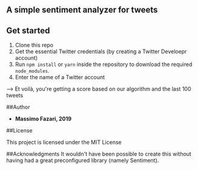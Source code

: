 ## A simple sentiment analyzer for tweets


## Get started

1. Clone this repo
2. Get the essential Twitter credentials (by creating a Twitter Develoepr account)
3. Run `npm install` or `yarn` inside the repository to download the required `node_modules`.
4. Enter the name of a Twitter account



--> Et voilà, you're getting a score based on our algorithm and the last 100 tweets


##Author

* **Massimo Fazari, 2019** 


##License

This project is licensed under the MIT License



##Acknowledgments
It wouldn't have been possible to create this without having had a great preconfigured library (namely Sentiment).




